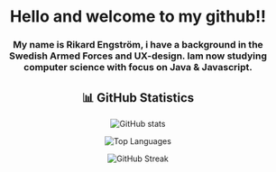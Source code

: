 

<div align="center">

# Hello and welcome to my github!!

### My name is Rikard Engström, i have a background in the Swedish Armed Forces and UX-design. Iam now studying computer science with focus on Java & Javascript.

## 📊 GitHub Statistics



![GitHub stats](https://github-readme-stats.vercel.app/api?username=Nishune&show_icons=true&theme=dark)

![Top Languages](https://github-readme-stats.vercel.app/api/top-langs/?username=Nishune&layout=compact&theme=dark)

![GitHub Streak](https://streak-stats.demolab.com/?user=Nishune&theme=dark)

</div>
